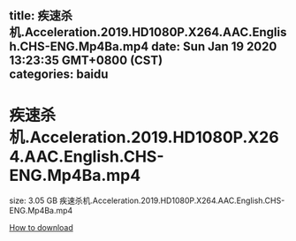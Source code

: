 
title: 疾速杀机.Acceleration.2019.HD1080P.X264.AAC.English.CHS-ENG.Mp4Ba.mp4
date: Sun Jan 19 2020 13:23:35 GMT+0800 (CST)    
categories: baidu
---

# 疾速杀机.Acceleration.2019.HD1080P.X264.AAC.English.CHS-ENG.Mp4Ba.mp4
size: 3.05 GB
 疾速杀机.Acceleration.2019.HD1080P.X264.AAC.English.CHS-ENG.Mp4Ba.mp4
 

[How to download](https://bpcam.bemobtrk.com/go/2ceec3aa-1ca2-46d6-b9ff-aaa5c184517c?jno=480)